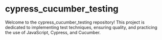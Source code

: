 # cypress_cucumber_testing
Welcome to the cypress_cucumber_testing repository! This project is dedicated to implementing test techniques, ensuring quality, and practicing the use of JavaScript, Cypress, and Cucumber.
